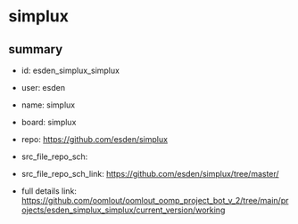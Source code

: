 # simplux
 
## summary 
* id: esden_simplux_simplux
* user: esden
* name: simplux
* board: simplux
* repo: https://github.com/esden/simplux



* src_file_repo_sch: 
* src_file_repo_sch_link: https://github.com/esden/simplux/tree/master/
* full details link: https://github.com/oomlout/oomlout_oomp_project_bot_v_2/tree/main/projects/esden_simplux_simplux/current_version/working  






